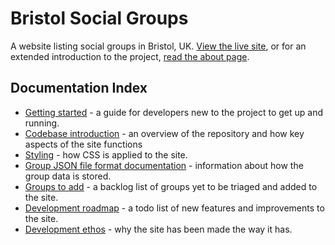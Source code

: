 # Bristol Social Groups

A website listing social groups in Bristol, UK. [View the live site](https://bristolsocialgroups.com/), or for an extended introduction to the project, [read the about page](https://bristolsocialgroups.com/about).

## Documentation Index

- [Getting started](https://github.com/jhancock532/bristol-social-groups/blob/main/documentation/getting-started.md) - a guide for developers new to the project to get up and running.
- [Codebase introduction](https://github.com/jhancock532/bristol-social-groups/blob/main/documentation/codebase-introduction.md) - an overview of the repository and how key aspects of the site functions
- [Styling](https://github.com/jhancock532/bristol-social-groups/blob/main/documentation/styling.md) - how CSS is applied to the site.
- [Group JSON file format documentation](https://github.com/jhancock532/bristol-social-groups/blob/main/documentation/group-json-files.md) - information about how the group data is stored.
- [Groups to add](https://github.com/jhancock532/bristol-social-groups/blob/main/documentation/groups-to-add.md) - a backlog list of groups yet to be triaged and added to the site.
- [Development roadmap](https://github.com/jhancock532/bristol-social-groups/blob/main/documentation/development-roadmap.md) - a todo list of new features and improvements to the site.
- [Development ethos](https://github.com/jhancock532/bristol-social-groups/blob/main/documentation/development-ethos.md) - why the site has been made the way it has.
